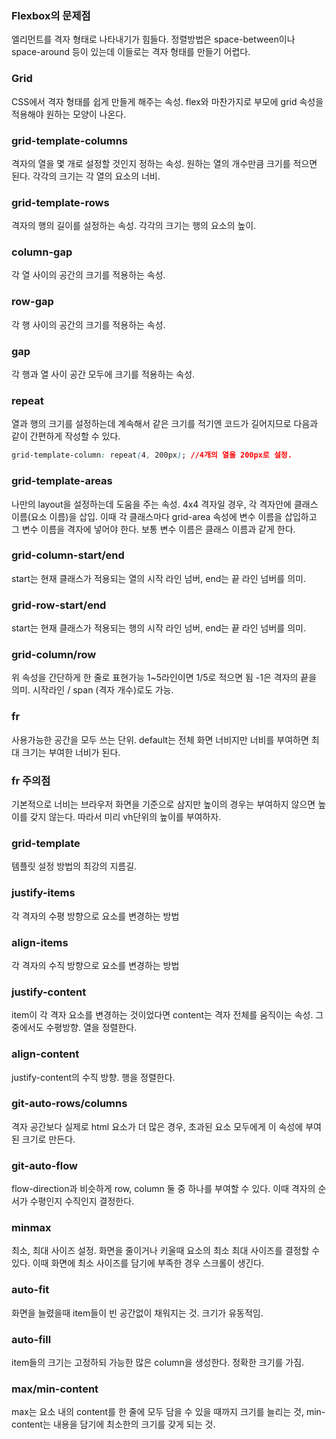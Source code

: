 ### Flexbox의 문제점
엘리먼트를 격자 형태로 나타내기가 힘들다. 정렬방법은 space-between이나 space-around 등이 있는데 이들로는 격자 형태를 만들기 어렵다.

### Grid
CSS에서 격자 형태를 쉽게 만들게 해주는 속성. flex와 마찬가지로 부모에 grid 속성을 적용해야 원하는 모양이 나온다.

### grid-template-columns
격자의 열을 몇 개로 설정할 것인지 정하는 속성. 원하는 열의 개수만큼 크기를 적으면 된다. 각각의 크기는 각 열의 요소의 너비.

### grid-template-rows
격자의 행의 길이를 설정하는 속성. 각각의 크기는 행의 요소의 높이.

### column-gap
각 열 사이의 공간의 크기를 적용하는 속성.

### row-gap
각 행 사이의 공간의 크기를 적용하는 속성.

### gap
각 행과 열 사이 공간 모두에 크기를 적용하는 속성.

### repeat
열과 행의 크기를 설정하는데 계속해서 같은 크기를 적기엔 코드가 길어지므로 다음과 같이 간편하게 작성할 수 있다.

```css
grid-template-column: repeat(4, 200px); //4개의 열을 200px로 설정.
```
### grid-template-areas
나만의 layout을 설정하는데 도움을 주는 속성. 4x4 격자일 경우, 각 격자안에 클래스 이름(요소 이름)을 삽입. 이때 각 클래스마다 grid-area 속성에 변수 이름을 삽입하고 그 변수 이름을 
격자에 넣어야 한다. 보통 변수 이름은 클래스 이름과 같게 한다.

### grid-column-start/end
start는 현재 클래스가 적용되는 열의 시작 라인 넘버, end는 끝 라인 넘버를 의미. 

### grid-row-start/end
start는 현재 클래스가 적용되는 행의 시작 라인 넘버, end는 끝 라인 넘버를 의미.

### grid-column/row
위 속성을 간단하게 한 줄로 표현가능 1~5라인이면 1/5로 적으면 됨 -1은 격자의 끝을 의미. 시작라인 / span (격자 개수)로도 가능.

### fr
사용가능한 공간을 모두 쓰는 단위. default는 전체 화면 너비지만 너비를 부여하면 최대 크기는 부여한 너비가 된다.

### fr 주의점
기본적으로 너비는 브라우저 화면을 기준으로 삼지만 높이의 경우는 부여하지 않으면 높이를 갖지 않는다. 따라서 미리 vh단위의 높이를 부여하자.

### grid-template
템플릿 설정 방법의 최강의 지름길. 

### justify-items
각 격자의 수평 방향으로 요소를 변경하는 방법

### align-items
각 격자의 수직 방향으로 요소를 변경하는 방법

### justify-content
item이 각 격자 요소를 변경하는 것이었다면 content는 격자 전체를 움직이는 속성. 그중에서도 수평방향. 열을 정렬한다.

### align-content
justify-content의 수직 방향. 행을 정렬한다.

### git-auto-rows/columns
격자 공간보다 실제로 html 요소가 더 많은 경우, 초과된 요소 모두에게 이 속성에 부여된 크기로 만든다.

### git-auto-flow
flow-direction과 비슷하게 row, column 둘 중 하나를 부여할 수 있다. 이때 격자의 순서가 수평인지 수직인지 결정한다.

### minmax
최소, 최대 사이즈 설정. 화면을 줄이거나 키울때 요소의 최소 최대 사이즈를 결정할 수 있다. 이때 화면에 최소 사이즈를 담기에 부족한 경우 스크롤이 생긴다.

### auto-fit
화면을 늘렸을때 item들이 빈 공간없이 채워지는 것. 크기가 유동적임.

### auto-fill
item들의 크기는 고정하되 가능한 많은 column을 생성한다. 정확한 크기를 가짐.

### max/min-content
max는 요소 내의 content를 한 줄에 모두 담을 수 있을 때까지 크기를 늘리는 것, min-content는 내용을 담기에 최소한의 크기를 갖게 되는 것. 


